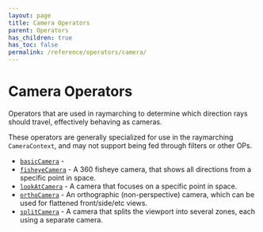 ```yaml
---
layout: page
title: Camera Operators
parent: Operators
has_children: true
has_toc: false
permalink: /reference/operators/camera/
---
```


# Camera Operators

Operators that are used in raymarching to determine which
direction rays should travel, effectively behaving as cameras.

These operators are generally specialized for use in the raymarching
`CameraContext`, and may not support being fed through filters
or other OPs.

* [`basicCamera`](basicCamera/) - 
* [`fisheyeCamera`](fisheyeCamera/) - A 360 fisheye camera, that shows all directions from a specific point in space.
* [`lookAtCamera`](lookAtCamera/) - A camera that focuses on a specific point in space.
* [`orthoCamera`](orthoCamera/) - An orthographic (non-perspective) camera, which can be used for flattened front/side/etc views.
* [`splitCamera`](splitCamera/) - A camera that splits the viewport into several zones, each using a separate camera.
